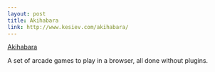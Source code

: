 ```yaml
--- 
layout: post
title: Akihabara
link: http://www.kesiev.com/akihabara/
---
```

<a href="http://www.kesiev.com/akihabara/">Akihabara</a><br>

<p>A set of arcade games to play in a browser, all done without
plugins.</p>
